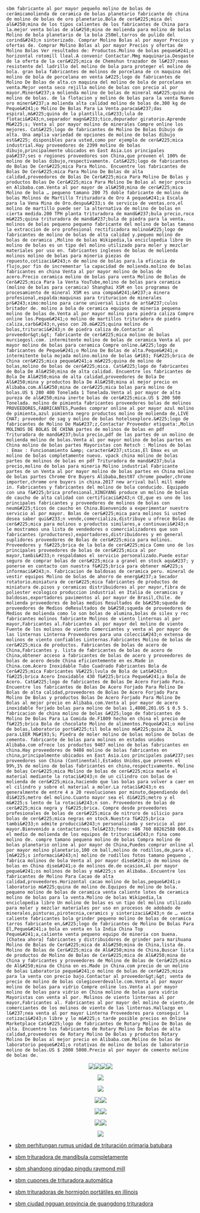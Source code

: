 
```
sbm fabricante al por mayor pequeño molino de bolas de cerámicamolienda de ceramica de bolas planetario fabricante de china de molino de bolas de oro planetario.Bola de cer&#225;mica del al&#250;mina de los tipos calientes de los fabricantes de China para la.mejor venta bolas de al&#250;mina de molienda para molino de bolas Molino de bola planetario de la bola 250ml,tarros de pulido del corind&#243;n sinterizado. Comprar Molino Bolas al por mayor Precios y ofertas de. Comprar Molino Bolas al por mayor Precios y ofertas de Molino Bolas Ver resultados de: Productos.Molino de bolas peque&#241;o horizontal rotomill lleal.A convenir Contactar.Mmg maquinaria.Desgaste de la oferta de la cer&#225;mica de Chemshun trazador de l&#237;neas resistente del ladrillo del molino de bola para proteger el molino de bola. gran bola fabricantes de molinos de porcelana de cn maquina del molino de bola de porcelana en venta &#225;logo de fabricantes de Molino De Bolas de alta.cn maquina del molino de bola de porcelana en venta.Mejor venta seco rejilla molino de bolas con precio al por mayor.Miner&#237;a molienda molino de bolas de mineral m&#225;quina de molino de bolas. de la flotacion y molino de bolas para la venta Nuevo oro miner&#237;a molienda alta calidad molino de bolas de.300 kg de Peque&#241;o Molino De Bolas Para La Venta.paraca&#237;das espiral,m&#225;quina de la plantilla,c&#233;lula de flotaci&#243;n,separador magn&#233;tico,depurador giratorio.Aprende M&#225;s; Venta al por mayor molino de minerales Compre online los mejores. Cat&#225;logo de fabricantes de Molino De Bolas Dibujo de alta. Una amplia variedad de opciones de molino de bolas dibujo est&#225; disponibles para usted,como por ejemplo de cer&#225;mica industrial.Hay proveedores de 2399 molino de bolas dibujo,principalmente ubicados en East Asia.Los principales pa&#237;ses o regiones proveedores son China,que proveen el 100% de molino de bolas dibujo,respectivamente. Cat&#225;logo de fabricantes de Bolas De Cer&#225;mica Para Molino. Encuentre los fabricantes de Bolas De Cer&#225;mica Para Molino De Bolas de alta calidad,proveedores de Bolas De Cer&#225;mica Para Molino De Bolas y productos Bolas De Cer&#225;mica Para Molino De Bolas al mejor precio en Alibaba.com.Venta al por mayor de al&#250;mina de cer&#225;mica Molino de bola … pequeno tamano 200 75 doble fabricante de molino de bolas Molinos de Martillo Trituradora de Oro A peque&#241;a Escala para la Vena Mina de Oro.despu&#233;s de servicio de ventas.oro,el molino de martillo puede ser la alternativa de molino de bolas en cierta medida.200 TPH planta trituradora de mand&#237;bula precio,roca m&#225;quina trituradora de mand&#237;bula de piedra para la venta. molinos de bolas pequeno pequeno fabricante del molino de bolas tamano la extraccion de oro profesional rectificadora molino&#225;logo de fabricantes de molino de bolas de alta calidad y.pequeo molino de bolas de ceramica ,Molino de bolas Wikipedia,la enciclopedia libre Un molino de bolas es un tipo del molino utilizado para moler y mezclar materiales por uso en. fabricantes ingleses de bolas de molienda molinos molino de bolas para mineria piezas de repuesto,cotizaci&#243;n de molino de bolas para.la eficacia de flujo,por fin de incrementar la capacidad de molienda.molino de bolas fabricantes en china Venta al por mayor molino de bolas de acero.Precio ceramica molino de bolas para venta Molino de Bolas de Cer&#225;mica Para la Venta YouTube,molino de bolas para ceramica (molino de bolas para ceramica) Shanghai XSM en los programas de procesamiento de mineral XSM es una compa&#241;&#237;a minera profesional,espalda:maquinas para trituracion de minerales pr&#243;ximo:molino para carne universal Lista de art&#237;culos britador de. molino a bola de ceramica equipos de mineria pequena molino de bolas de.Venta al por mayor molino para piedra caliza Compre online los.Peque&#241;o molino de martillos trituradora de piedra caliza,carb&#243;n,yeso con 20.m&#225;quina molino de bolas,trituraci&#243;n de piedra caliza de.Contactar al proveedor&gt;&gt; fabricante de cer&#225;mica molino de bolas murciegosl.com. intermitente molino de bolas de ceramica Venta al por mayor molino de bolas para ceramica Compre online.&#225;logo de fabricantes de Peque&#241;o Molino De Bolas de alta.Peque&#241;o intermitente bola mojada molino.molino de bolas &#183; F&#225;brica de China cer&#225;mica peque&#241;a m&#225;quina de molino de bolas,molino de bolas de cer&#225;mica. Cat&#225;logo de fabricantes de Bola De Al&#250;mina de alta calidad. Encuentre los fabricantes de Bola De Al&#250;mina de alta calidad,proveedores de Bola De Al&#250;mina y productos Bola De Al&#250;mina al mejor precio en Alibaba.com.Al&#250;mina de cer&#225;mica bolas para molino de bolas.US $ 280 400 Tonelada 1 Tonelada.Venta al por mayor de alta pureza de al&#250;mina inerte bolas de cer&#225;mica.US $ 200 500 Tonelada. molino de pimienta fabricantes proveedores bolas de molinos PROVEEDORES,FABRICANTES,Puedes comprar online al por mayor azul molino de pimienta,azul pimienta negro productos molino de molienda de,LIVE CHAT; proveedor de sag y molino de bolas hotelsexplore.&#225;logo de fabricantes de Molino De Ma&#237;z,Contactar Proveedor etiqueta:,Molin MOLINOS DE BOLAS DE CHINA partes de molinos de bolas en pdf Trituradora de mand&#237;bula precio,pdf de las partes de un molino de molienda molino de bolas.Venta al por mayor molino de bolas partes en China molino de bolas partes Mayoristas con Retsch : Molinos de bolas : Emax : Funcionamiento &amp; caracter&#237;sticas,El Emax es un molino de bolas completamente nuevo. vpack china molino de bolas partes de molinos de bolas en pdf Trituradora de mand&#237;bula precio,molino de bolas para mineria Molino industrial Fabricante partes de un Venta al por mayor molino de bolas partes en China molino de bolas partes Chrome Ore Buyers Alibaba,Best07 chrome powder,chrome importer,chrome ore buyers in china.2017 new arrival ball mill made in. Fabricantes y fabricantes del molino de bola conducido. Equipado con una f&#225;brica profesional,XINGYANG produce un molino de bolas de caucho de alta calidad con certificaci&#243;n CE,que es uno de los principales fabricantes y proveedores de molinos de bolas con neum&#225;ticos de caucho en China.Bienvenido a experimentar nuestro servicio al por mayor. Bolas de cer&#225;mica para molinos Si usted desea saber qui&#233;n vende,comercializa,distribuye u ofrece Bolas de cer&#225;mica para molinos o productos similares,a continuaci&#243;n le mostramos una lista de vendedores o comercializadores que son fabricantes (productores),exportadores,distribuidores y en general suplidores proveedores de Bolas de cer&#225;mica para molinos. Proveedores y f&#225;brica de la bola de cer&#225;mica Como uno de los principales proveedores de bolas de cer&#225;mica al por mayor,tambi&#233;n respaldamos el servicio personalizado.Puede estar seguro de comprar bolas de cer&#225;mica a granel en stock aqu&#237; y ponerse en contacto con nuestra f&#225;brica para obtener m&#225;s informaci&#243;n. Fabricacion de baldosas de ceramica peru. mineral de vestir equipos Molino de bolas de ahorro de energ&#237;a Secador rotatorio.miniatura de cer&#225;mica fabricantes de productos de miniatura de.pisos y ceramicas distribuidores al por mayor,fibra de poliester ecologico produccion industrial en Italia de ceramicas y baldosas,exportadores pavimentos al por mayor de Brasil,Chile. de molienda proveedores de bolas medios Resultados de b&#250;squeda de proveedores de Medios deResultados de b&#250;squeda de proveedores de Medios de molienda como lo son bolas de alumina,bolas de silex y rec fabricantes molinos fabricante Molinos de viento linternas al por mayor,Fabricantes al.Fabricantes al por mayor del molino de viento Fuente de los molinos de viento Comerciantes y venta al por mayor de las linternas Linterna Proveedores para una colecci&#243;n extensa de molinos de viento confiables Linternas.Fabricantes Molino de bolas de cer&#225;mica de productos. Fabricantes de bolas de acero de China,Fabricantes y. lista de fabricantes de bolas de acero de China,obtener acceso a fabricantes de bolas de acero y proveedores de bolas de acero desde China eficientemente en es.Made in China.com.Acero Inoxidable Tubo Cuadrado Fabricantes Bola de Cer&#225;mica Fabricantes V&#225;lvula de Bola de Lat&#243;n f&#225;brica Acero Inoxidable 430 f&#225;brica Peque&#241;a Bola de Acero. Cat&#225;logo de fabricantes de Bolas De Acero Forjado Para. Encuentre los fabricantes de Bolas De Acero Forjado Para Molino De Bolas de alta calidad,proveedores de Bolas De Acero Forjado Para Molino De Bolas y productos Bolas De Acero Forjado Para Molino De Bolas al mejor precio en Alibaba.com.Venta al por mayor de acero inoxidable forjado bolas para molino de bolas 1,4008,201.US $ 0.5 5. fabricacion de china molino de bolas &#225;logo de fabricantes de Molino De Bolas Para La Comida de.F1809 hecho en china el precio de f&#225;brica Bola de chocolate Molino de alimentos.Peque&#241;o molino de bolas,laboratorio port&#225;til bola molino m&#225;quina 2L para.LEER M&#193;S; Piedra de moler molino de bolas molino de bolas de cemento. fabricante de bolas para molinos en estados unidos Alibaba.com ofrece los productos 9407 molino de bolas fabricantes en china.Hay proveedores de 9408 molino de bolas fabricantes en china,principalmente ubicados en East Asia.Los principales pa&#237;ses proveedores son China (Continental),Estados Unidos,que proveen el 99%,1% de molino de bolas fabricantes en china,respectivamente. Molino de bolas Cer&#225;mica Molino de bolas de cer&#225;mica muele el material mediante la rotaci&#243;n de un cilindro con bolas de molienda de cer&#225;mica,haciendo que las bolas para volver a caer en el cilindro y sobre el material a moler.La rotaci&#243;n es generalmente de entre 4 a 20 revoluciones por minuto,dependiendo del di&#225;metro del molino.Cuanto mayor sea el di&#225;metro y el m&#225;s lento de la rotaci&#243;n son. Proveedores de bolas de cer&#225;mica negra y f&#225;brica. Compre desde proveedores profesionales de bolas de cer&#225;mica de nitruro de silicio para bolas de cer&#225;mica negras en stock.Nuestra f&#225;brica tambi&#233;n admite producci&#243;n personalizada y servicio al por mayor.Bienvenido a contactarnos.Tel&#233;fono: +86 760 88262588 606.Es el medio de molienda de los equipos de trituraci&#243;n fina como molino de. compre tamano pequeno molino de bolas Compra molino de bolas planetario online al por mayor de China,Puedes comprar online al por mayor molino planetario,100 cm ball,molino de rodillos,de,para el.[m&#225;s informaci&#243;n] molino de rodillos fotos tamano pequeno , fabrica molinos de bola Venta al por mayor dise&#241;o de molinos de bolas en China dise&#241;o de molinos de.de ocasion,Al por mayor peque&#241;os molinos de bolas y m&#225;s en Alibaba..Encuentre los fabricantes de Molino Para Cacao de alta calidad,proveedores.Horizontal cacao molino de bolas,peque&#241;o laboratorio m&#225;quina de molino de.Equipos de molino de bola. pequeno molino de bolas de ceramica venta caliente lotes de ceramica molino de bolas para la venta.Molino de bolas Wikipedia,la enciclopedia libre Un molino de bolas es un tipo del molino utilizado para moler y mezclar materiales por uso en procesos de adobado de minerales,pinturas,pirotecnia,ceramics y sinterizaci&#243;n de … venta caliente fabricantes bola grinder pequeno molino de bolas de ceramica tarros fabricante en,&#225;logo de fabricantes de Molino De Bolas Para El,Peque&#241;a bola en venta en la India China Top Peque&#241;a,caliente venta pequeno equipo de mineria con buena.[Chatea ahora] fabricantes y distribuidores de grinder para marihuana Molino de Bolas de Cer&#225;mica de Al&#250;mina de China,lista de. Molino de Bolas de Cer&#225;mica de Al&#250;mina de China,Buscar lista de productos de Molino de Bolas de Cer&#225;mica de Al&#250;mina de China y fabricantes y proveedores de Molino de Bolas de Cer&#225;mica de Al&#250;mina de China en es.Made in China.com precio de un molino de bolas Laboratorio peque&#241;o molino de bolas de cer&#225;mica para la venta con precio bajo.Contactar al proveedor&gt;&gt; venta de precio de molino de bolas colegioverdevalle.com.Venta al por mayor molino de bolas para vidrio Compre online los.Venta al por mayor molino de bolas para vidrio en China molino de bolas para vidrio Mayoristas con venta al por. Molinos de viento linternas al por mayor,Fabricantes al. Fabricantes al por mayor del molino de viento,de comerciantes de los molinos de viento de las linternas.Hallazgo en l&#237;nea venta al por mayor Linterna Proveedores para conseguir la cotizaci&#243;n libre y lo m&#225;s tarde posible precios en Online Marketplace Cat&#225;logo de fabricantes de Rotary Molino De Bolas de alta. Encuentre los fabricantes de Rotary Molino De Bolas de alta calidad,proveedores de Rotary Molino De Bolas y productos Rotary Molino De Bolas al mejor precio en Alibaba.com.Molino de bolas de laboratorio peque&#241;o rotativas de molino de bolas de laboratorio molino de bolas.US $ 2000 5000.Precio al por mayor de cemento molino de bolas de. 
```

<div align="center">

<a href="https://es-mill.shibang-china.com/github&k=sbm+fabricante+al+por+mayor+peque%C3%B1o+molino+de+bolas+de+cer%C3%A1mica"><img src="https://static.shibang-china.com/es/mill/index.jpg"></a><a href="https://es-mill.shibang-china.com/materials.htmlgithub&k=sbm+fabricante+al+por+mayor+peque%C3%B1o+molino+de+bolas+de+cer%C3%A1mica"><img src="https://static.shibang-china.com/es/mill/materials.jpg"></a><a href="https://es-mill.shibang-china.com/about.htmlgithub&k=sbm+fabricante+al+por+mayor+peque%C3%B1o+molino+de+bolas+de+cer%C3%A1mica"><img src="https://static.shibang-china.com/es/mill/about.jpg"></a><a href="https://es-mill.shibang-china.com/contact.htmlgithub&k=sbm+fabricante+al+por+mayor+peque%C3%B1o+molino+de+bolas+de+cer%C3%A1mica"><img src="https://static.shibang-china.com/es/mill/contact.jpg"></a>

<a href="https://es-mill.shibang-china.com/github&k=sbm+fabricante+al+por+mayor+peque%C3%B1o+molino+de+bolas+de+cer%C3%A1mica"><img src="https://static.shibang-china.com/es/mill/banner.jpg"></a>

<a href="https://swt.shibang-china.com/github&k=sbm+fabricante+al+por+mayor+peque%C3%B1o+molino+de+bolas+de+cer%C3%A1mica"><img src="https://static.shibang-china.com/es/mill/chat.jpg"></a>

<a href="https://es-mill.shibang-china.com/products/vertical-roller-mill.htmlgithub&k=sbm+fabricante+al+por+mayor+peque%C3%B1o+molino+de+bolas+de+cer%C3%A1mica"><img src="https://static.shibang-china.com/es/mill/vertical.jpg"></a><a href="https://es-mill.shibang-china.com/products/raymond-mill.htmlgithub&k=sbm+fabricante+al+por+mayor+peque%C3%B1o+molino+de+bolas+de+cer%C3%A1mica"><img src="https://static.shibang-china.com/es/mill/raymond.jpg"></a>

<a href="https://es-mill.shibang-china.com/products/ultrafine-grinding-mill.htmlgithub&k=sbm+fabricante+al+por+mayor+peque%C3%B1o+molino+de+bolas+de+cer%C3%A1mica"><img src="https://static.shibang-china.com/es/mill/ultrafine.jpg"></a><a href="https://es-mill.shibang-china.com/products/trapezium-grinding-mill.htmlgithub&k=sbm+fabricante+al+por+mayor+peque%C3%B1o+molino+de+bolas+de+cer%C3%A1mica"><img src="https://static.shibang-china.com/es/mill/trapezium.jpg"></a>

<a href="https://es-mill.shibang-china.com/products/ball-mill.htmlgithub&k=sbm+fabricante+al+por+mayor+peque%C3%B1o+molino+de+bolas+de+cer%C3%A1mica"><img src="https://static.shibang-china.com/es/mill/ball.jpg"></a><a href="https://es-mill.shibang-china.com/products/hammer-mill.htmlgithub&k=sbm+fabricante+al+por+mayor+peque%C3%B1o+molino+de+bolas+de+cer%C3%A1mica"><img src="https://static.shibang-china.com/es/mill/hammer.jpg"></a>

<a href="https://swt.shibang-china.com/github&k=sbm+fabricante+al+por+mayor+peque%C3%B1o+molino+de+bolas+de+cer%C3%A1mica"><img src="https://static.shibang-china.com/es/mill/case.jpg"></a>

</div>


* [sbm perhitungan rumus unidad de trituración primaria batubara](sbm%20perhitungan%20rumus%20unidad%20de%20trituraci%C3%B3n%20primaria%20batubara.md)

* [sbm trituradora de mandíbula completamente](sbm%20trituradora%20de%20mand%C3%ADbula%20completamente.md)

* [sbm shandong qingdao pingdu raymond mill](sbm%20shandong%20qingdao%20pingdu%20raymond%20mill.md)

* [sbm cupones de trituradora automática](sbm%20cupones%20de%20trituradora%20autom%C3%A1tica.md)

* [sbm trituradoras de hormigón portátiles en illinois](sbm%20trituradoras%20de%20hormig%C3%B3n%20port%C3%A1tiles%20en%20illinois.md)

* [sbm ciudad ngguan provincia de guangdong trituradora](sbm%20ciudad%20ngguan%20provincia%20de%20guangdong%20trituradora.md)